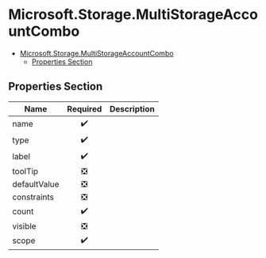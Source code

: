 <a name="microsoft-storage-multistorageaccountcombo"></a>
# Microsoft.Storage.MultiStorageAccountCombo
* [Microsoft.Storage.MultiStorageAccountCombo](#microsoft-storage-multistorageaccountcombo)
    * [Properties Section](#microsoft-storage-multistorageaccountcombo-properties-section)

<a name="microsoft-storage-multistorageaccountcombo-properties-section"></a>
## Properties Section
| Name | Required | Description
| ---|:--:|:--:|
|name|:heavy_check_mark:|
|type|:heavy_check_mark:|
|label|:heavy_check_mark:|
|toolTip|:negative_squared_cross_mark:|
|defaultValue|:negative_squared_cross_mark:|
|constraints|:negative_squared_cross_mark:|
|count|:heavy_check_mark:|
|visible|:negative_squared_cross_mark:|
|scope|:heavy_check_mark:|
